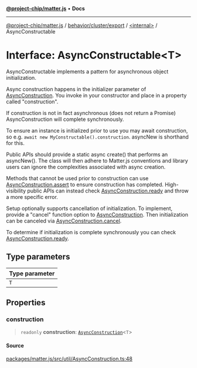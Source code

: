 [**@project-chip/matter.js**](../../../../../README.md) • **Docs**

***

[@project-chip/matter.js](../../../../../modules.md) / [behavior/cluster/export](../../README.md) / [\<internal\>](../README.md) / AsyncConstructable

# Interface: AsyncConstructable\<T\>

AsyncConstructable implements a pattern for asynchronous object initialization.

Async construction happens in the initializer parameter of [AsyncConstruction](../README.md#asyncconstruction).  You invoke in your constructor
and place in a property called "construction".

If construction is not in fact asynchronous (does not return a Promise) AsyncConstruction will complete
synchronously.

To ensure an instance is initialized prior to use you may await construction, so e.g. `await new
MyConstructable().construction`. asyncNew is shorthand for this.

Public APIs should provide a static async create() that performs an asyncNew().  The class will then adhere to
Matter.js conventions and library users can ignore the complexities associated with async creation.

Methods that cannot be used prior to construction can use [AsyncConstruction.assert](AsyncConstruction.md#assert) to ensure construction has
completed. High-visibility public APIs can instead check [AsyncConstruction.ready](AsyncConstruction.md#ready) and throw a more specific
error.

Setup optionally supports cancellation of initialization.  To implement, provide a "cancel" function option to
[AsyncConstruction](../README.md#asyncconstruction).  Then initialization can be canceled via [AsyncConstruction.cancel](AsyncConstruction.md#cancel).

To determine if initialization is complete synchronously you can check [AsyncConstruction.ready](AsyncConstruction.md#ready).

## Type parameters

| Type parameter |
| :------ |
| `T` |

## Properties

### construction

> `readonly` **construction**: [`AsyncConstruction`](AsyncConstruction.md)\<`T`\>

#### Source

[packages/matter.js/src/util/AsyncConstruction.ts:48](https://github.com/project-chip/matter.js/blob/7a8cbb56b87d4ccf34bec5a9a95ab40a1711324f/packages/matter.js/src/util/AsyncConstruction.ts#L48)
